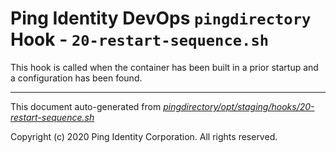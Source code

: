 
# Ping Identity DevOps `pingdirectory` Hook - `20-restart-sequence.sh`
 This hook is called when the container has been built in a prior startup
 and a configuration has been found.

---
This document auto-generated from _[pingdirectory/opt/staging/hooks/20-restart-sequence.sh](https://github.com/pingidentity/pingidentity-docker-builds/blob/master/pingdirectory/opt/staging/hooks/20-restart-sequence.sh)_

Copyright (c) 2020 Ping Identity Corporation. All rights reserved.
